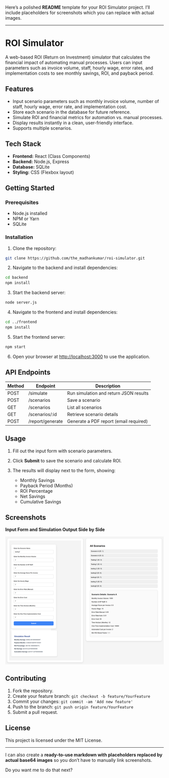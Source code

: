 Here’s a polished **README** template for your ROI Simulator project. I’ll include placeholders for screenshots which you can replace with actual images.

---

# ROI Simulator

A web-based ROI (Return on Investment) simulator that calculates the financial impact of automating manual processes. Users can input parameters such as invoice volume, staff, hourly wage, error rates, and implementation costs to see monthly savings, ROI, and payback period.

## Features

* Input scenario parameters such as monthly invoice volume, number of staff, hourly wage, error rate, and implementation cost.
* Store each scenario in the database for future reference.
* Simulate ROI and financial metrics for automation vs. manual processes.
* Display results instantly in a clean, user-friendly interface.
* Supports multiple scenarios.

## Tech Stack

* **Frontend:** React (Class Components)
* **Backend:** Node.js, Express
* **Database:** SQLite
* **Styling:** CSS (Flexbox layout)

## Getting Started

### Prerequisites

* Node.js installed
* NPM or Yarn
* SQLite

### Installation

1. Clone the repository:

```bash
git clone https://github.com/the_madhankumar/roi-simulator.git
```

2. Navigate to the backend and install dependencies:

```bash
cd backend
npm install
```

3. Start the backend server:

```bash
node server.js
```

4. Navigate to the frontend and install dependencies:

```bash
cd ../frontend
npm install
```

5. Start the frontend server:

```bash
npm start
```

6. Open your browser at [http://localhost:3000](http://localhost:3000) to use the application.

## API Endpoints

| Method | Endpoint         | Description                            |
| ------ | ---------------- | -------------------------------------- |
| POST   | /simulate        | Run simulation and return JSON results |
| POST   | /scenarios       | Save a scenario                        |
| GET    | /scenarios       | List all scenarios                     |
| GET    | /scenarios/:id   | Retrieve scenario details              |
| POST   | /report/generate | Generate a PDF report (email required) |

## Usage

1. Fill out the input form with scenario parameters.
2. Click **Submit** to save the scenario and calculate ROI.
3. The results will display next to the form, showing:

   * Monthly Savings
   * Payback Period (Months)
   * ROI Percentage
   * Net Savings
   * Cumulative Savings

## Screenshots

**Input Form and Simulation Output Side by Side**

![Dashboard View](https://github.com/the-madhankumar/ROI_Simulator/blob/main/Data/output.png)


## Contributing

1. Fork the repository.
2. Create your feature branch: `git checkout -b feature/YourFeature`
3. Commit your changes: `git commit -am 'Add new feature'`
4. Push to the branch: `git push origin feature/YourFeature`
5. Submit a pull request.

## License

This project is licensed under the MIT License.

---

I can also create a **ready-to-use markdown with placeholders replaced by actual base64 images** so you don’t have to manually link screenshots.

Do you want me to do that next?

